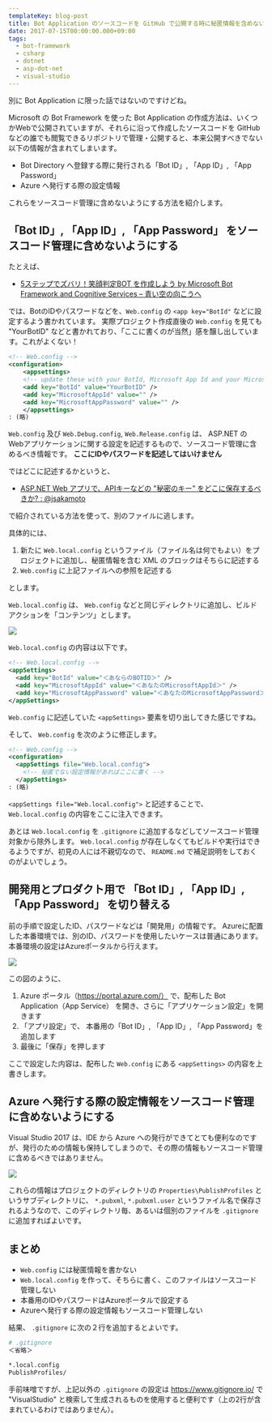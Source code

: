 ```yaml
---
templateKey: blog-post
title: Bot Application のソースコードを GitHub で公開する時に秘匿情報を含めない方法
date: 2017-07-15T00:00:00.000+09:00
tags:
  - bot-framework
  - csharp
  - dotnet
  - asp-dot-net
  - visual-studio
---
```

別に Bot Application に限った話ではないのですけどね。
<!--more-->

Microsoft の Bot Framework を使った Bot Application の作成方法は、いくつかWebで公開されていますが、それらに沿って作成したソースコードを GitHub などの誰でも閲覧できるリポジトリで管理・公開すると、本来公開すべきでない以下の情報が含まれてしまいます。

* Bot Directory へ登録する際に発行される「Bot ID」, 「App ID」, 「App Password」
* Azure へ発行する際の設定情報

これらをソースコード管理に含めないようにする方法を紹介します。

## 「Bot ID」, 「App ID」, 「App Password」 をソースコード管理に含めないようにする

たとえば、

* [5ステップでズバリ！笑顔判定BOT を作成しよう by Microsoft Bot Framework and Cognitive Services – 青い空の向こうへ](https://blogs.msdn.microsoft.com/bluesky/2016/11/15/5-step-tutorial-smilescorebot-bot-framework-cognitive-services-ja/)

では、BotのIDやパスワードなどを、``Web.config`` の ``<app key="BotId"`` などに設定するよう書かれています。
実際プロジェクト作成直後の ``Web.config`` を見ても "YourBotID" などと書かれており、「ここに書くのが当然」感を醸し出しています。これがよくない！

```xml
<!-- Web.config -->
<configuration>
    <appsettings>
    <!-- update these with your BotId, Microsoft App Id and your Microsoft App Password-->
    <add key="BotId" value="YourBotID" />
    <add key="MicrosoftAppId" value="" />
    <add key="MicrosoftAppPassword" value="" />
    </appsettings>
: (略)
```

``Web.config`` 及び ``Web.Debug.config``, ``Web.Release.config`` は、 ASP.NET の Webアプリケーションに関する設定を記述するもので、ソースコード管理に含めるべき情報です。
**ここにIDやパスワードを記述してはいけません**

ではどこに記述するかというと、

* [ASP.NET Web アプリで、APIキーなどの "秘密のキー" をどこに保存するべきか? : @jsakamoto](http://devadjust.exblog.jp/20400427/)

で紹介されている方法を使って、別のファイルに逃します。

具体的には、

1. 新たに ``Web.local.config`` というファイル（ファイル名は何でもよい）をプロジェクトに追加し、秘匿情報を含む XML のブロックはそちらに記述する
2. ``Web.config`` に上記ファイルへの参照を記述する

とします。

``Web.local.config`` は、 ``Web.config`` などと同じディレクトリに追加し、ビルドアクションを「コンテンツ」とします。

![](/img/posts/avoid_secrets_from_github_in_your_bot_application_project_01.png)

``Web.local.config`` の内容は以下です。

```xml
<!-- Web.local.config -->
<appSettings>
  <add key="BotId" value="＜あならのBOTID＞" />
  <add key="MicrosoftAppId" value="＜あなたのMicrosoftAppId＞" />
  <add key="MicrosoftAppPassword" value="＜あなたのMicrosoftAppPassword＞" />
</appSettings>
```

``Web.config`` に記述していた ``<appSettings>`` 要素を切り出してきた感じですね。

そして、 ``Web.config`` を次のように修正します。

```xml
<!-- Web.config -->
<configuration>
  <appSettings file="Web.local.config">
    <!-- 秘匿でない設定情報があればここに書く -->
  </appSettings>
: (略)
```

``<appSettings file="Web.local.config">`` と記述することで、``Web.local.config`` の内容をここに注入できます。

あとは ``Web.local.config`` を ``.gitignore`` に追加するなどしてソースコード管理対象から除外します。
``Web.local.config`` が存在しなくてもビルドや実行はできるようですが、初見の人には不親切なので、 ``README.md`` で補足説明をしておくのがよいでしょう。

## 開発用とプロダクト用で 「Bot ID」, 「App ID」, 「App Password」 を切り替える

前の手順で設定したID、パスワードなどは「開発用」の情報です。
Azureに配置した本番環境では、別のID、パスワードを使用したいケースは普通にあります。
本番環境の設定はAzureポータルから行えます。

![](/img/posts/avoid_secrets_from_github_in_your_bot_application_project_02.png)

この図のように、

1. Azure ポータル（https://portal.azure.com/） で、配布した Bot Application（App Service） を開き、さらに「アプリケーション設定」を開きます
2. 「アプリ設定」で、 本番用の「Bot ID」, 「App ID」, 「App Password」を追加します
3. 最後に「保存」を押します

ここで設定した内容は、配布した ``Web.config`` にある ``<appSettings>`` の内容を上書きします。

## Azure へ発行する際の設定情報をソースコード管理に含めないようにする

Visual Studio 2017 は、IDE から Azure への発行ができてとても便利なのですが、発行のための情報も保持してしまうので、その際の情報もソースコード管理に含めるべきではありません。

![](/img/posts/avoid_secrets_from_github_in_your_bot_application_project_03.png)

これらの情報はプロジェクトのディレクトリの ``Properties\PublishProfiles`` というサブディレクトリに、 ``*.pubxml``, ``*.pubxml.user`` というファイル名で保存されるようなので、このディレクトリ毎、あるいは個別のファイルを ``.gitignore`` に追加すればよいです。

## まとめ

* ``Web.config`` には秘匿情報を書かない
* ``Web.local.config`` を作って、そちらに書く、このファイルはソースコード管理しない
* 本番用のIDやパスワードはAzureポータルで設定する
* Azureへ発行する際の設定情報もソースコード管理しない

結果、 ``.gitignore`` に次の２行を追加するとよいです。

```bash
# .gitignore
＜省略＞

*.local.config
PublishProfiles/
```

手前味噌ですが、上記以外の ``.gitignore`` の設定は https://www.gitignore.io/ で "VisualStudio" と検索して生成されるものを使用すると便利です（上の2行が含まれているわけではありません）。
